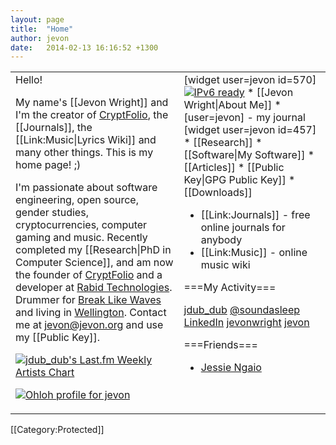 ```yaml
---
layout: page
title:  "Home"
author: jevon
date:   2014-02-13 16:16:52 +1300
---
```


<table class="home-table"><tr valign="top"><td class="left-bar">Hello!

My name's [[Jevon Wright]] and I'm the creator of <a href="http://cryptfolio.com">CryptFolio</a>, the [[Journals]], the [[Link:Music|Lyrics Wiki]] and many other things. This is my home page! ;)

I'm passionate about software engineering, open source, gender studies, cryptocurrencies, computer gaming and music. Recently completed my [[Research|PhD in Computer Science]], and am now the founder of <a href="https://cryptfolio.com">CryptFolio</a> and a developer at <a href="http://rabid.co.nz">Rabid Technologies</a>. Drummer for <a href="http://www.breaklikewaves.com">Break Like Waves</a> and living in <a href="http://www.wellingtonnz.com/">Wellington</a>. Contact me at jevon@jevon.org and use my [[Public Key]].

<a href="http://www.last.fm/user/jdub_dub"><img src="http://imagegen.last.fm/sideRed/artists/jdub_dub.gif" border="0" alt="jdub_dub's Last.fm Weekly Artists Chart" /></a>

<a href='https://www.ohloh.net/accounts/24901?ref=Detailed'><img alt='Ohloh profile for jevon' src='https://www.ohloh.net/accounts/24901/widgets/account_detailed.gif' /></a>
</td><td class="right-bar">
[widget user=jevon id=570]<span class="ipv6"><a href="http://ipv6-test.com/validate.php?url=referer"><img src="http://ipv6-test.com/button-ipv6-80x15.png" alt="IPv6 ready" border="0"></a></span>
* [[Jevon Wright|About Me]]<!--, including [[Photos|photos]] -->
* [user=jevon] - my journal [widget user=jevon id=457]
* [[Research]]
* [[Software|My Software]]
* [[Articles]]
* [[Public Key|GPG Public Key]]
* [[Downloads]]

* [[Link:Journals]] - free online journals for anybody
* [[Link:Music]] - online music wiki

===My Activity===
<div class="social-media"><a href="http://www.last.fm/user/jdub_dub" title="My last.fm profile">jdub_dub</a>
<a href="http://twitter.com/soundasleep" title="My Twitter account">@soundasleep</a>
<a href="http://www.linkedin.com/in/jevonwright" title="My LinkedIn profile">LinkedIn</a>
<a href="http://www.delicious.com/jevonwright/" title="My Delicious bookmarks">jevonwright</a>
<a href="https://www.ohloh.net/accounts/jevon" title="My Ohloh profile">jevon</a></div>

===Friends===
* <a href="http://www.jngaio.com">Jessie Ngaio</a>
</td></tr></table>

[[Category:Protected]]